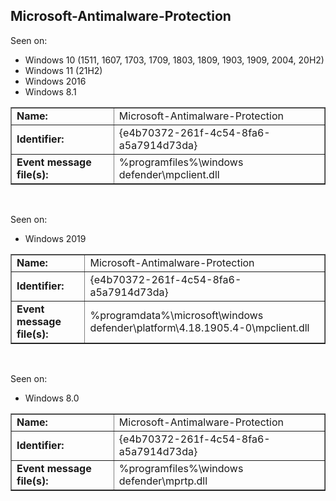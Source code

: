 ## Microsoft-Antimalware-Protection

Seen on:
* Windows 10 (1511, 1607, 1703, 1709, 1803, 1809, 1903, 1909, 2004, 20H2)
* Windows 11 (21H2)
* Windows 2016
* Windows 8.1

<table border="1" class="docutils">
  <tbody>
    <tr>
      <td><b>Name:</b></td>
      <td>Microsoft-Antimalware-Protection</td>
    </tr>
    <tr>
      <td><b>Identifier:</b></td>
      <td>{e4b70372-261f-4c54-8fa6-a5a7914d73da}</td>
    </tr>
    <tr>
      <td><b>Event message file(s):</b></td>
      <td>%programfiles%\windows defender\mpclient.dll</td>
    </tr>
  </tbody>
</table>

&nbsp;

Seen on:
* Windows 2019

<table border="1" class="docutils">
  <tbody>
    <tr>
      <td><b>Name:</b></td>
      <td>Microsoft-Antimalware-Protection</td>
    </tr>
    <tr>
      <td><b>Identifier:</b></td>
      <td>{e4b70372-261f-4c54-8fa6-a5a7914d73da}</td>
    </tr>
    <tr>
      <td><b>Event message file(s):</b></td>
      <td>%programdata%\microsoft\windows defender\platform\4.18.1905.4-0\mpclient.dll</td>
    </tr>
  </tbody>
</table>

&nbsp;

Seen on:
* Windows 8.0

<table border="1" class="docutils">
  <tbody>
    <tr>
      <td><b>Name:</b></td>
      <td>Microsoft-Antimalware-Protection</td>
    </tr>
    <tr>
      <td><b>Identifier:</b></td>
      <td>{e4b70372-261f-4c54-8fa6-a5a7914d73da}</td>
    </tr>
    <tr>
      <td><b>Event message file(s):</b></td>
      <td>%programfiles%\windows defender\mprtp.dll</td>
    </tr>
  </tbody>
</table>

&nbsp;

